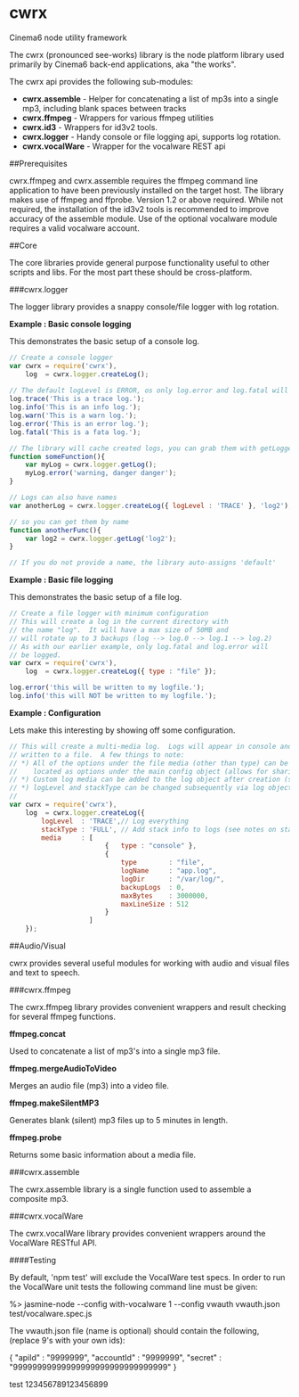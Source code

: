 cwrx
===

Cinema6 node utility framework

The cwrx (pronounced see-works) library is the node platform library used primarily by Cinema6 back-end applications, aka "the works".

The cwrx api provides the following sub-modules:
* __cwrx.assemble__ - Helper for concatenating a list of mp3s into a single mp3, including blank spaces between tracks
* __cwrx.ffmpeg__ - Wrappers for various ffmpeg utilities
* __cwrx.id3__ - Wrappers for id3v2 tools.
* __cwrx.logger__ - Handy console or file logging api, supports log rotation.
* __cwrx.vocalWare__ - Wrapper for the vocalware REST api

##Prerequisites

cwrx.ffmpeg and cwrx.assemble requires the ffmpeg command line application to have been previously installed on the target host.  The library makes use of ffmpeg and ffprobe.   Version 1.2 or above required.  While not required, the installation of the id3v2 tools is recommended to improve accuracy of the assemble module. Use of the optional vocalware module requires a valid vocalware account.

##Core

The core libraries provide general purpose functionality useful to other scripts and libs.  For the most part these should be cross-platform.

###cwrx.logger

The logger library provides a snappy console/file logger with log rotation.  

__Example : Basic console logging__

This demonstrates the basic setup of a console log.

```javascript
// Create a console logger
var cwrx = require('cwrx'),
    log  = cwrx.logger.createLog();
    
// The default logLevel is ERROR, os only log.error and log.fatal will be logged
log.trace('This is a trace log.');
log.info('This is an info log.');
log.warn('This is a warn log.');
log.error('This is an error log.');
log.fatal('This is a fata log.');

// The library will cache created logs, you can grab them with getLogger
function someFunction(){
    var myLog = cwrx.logger.getLog();
    myLog.error('warning, danger danger');
}

// Logs can also have names
var anotherLog = cwrx.logger.createLog({ logLevel : 'TRACE' }, 'log2');

// so you can get them by name
function anotherFunc(){
    var log2 = cwrx.logger.getLog('log2');
}

// If you do not provide a name, the library auto-assigns 'default'
```

__Example : Basic file logging__

This demonstrates the basic setup of a file log.
```javascript
// Create a file logger with minimum configuration
// This will create a log in the current directory with
// the name "log".  It will have a max size of 50MB and
// will rotate up to 3 backups (log --> log.0 --> log.1 --> log.2)
// As with our earlier example, only log.fatal and log.error will
// be logged.
var cwrx = require('cwrx'),
    log  = cwrx.logger.createLog({ type : "file" });

log.error('this will be written to my logfile.');
log.info('this will NOT be written to my logfile.');
```

__Example : Configuration__

Lets make this interesting by showing off some configuration.
```javascript
// This will create a multi-media log.  Logs will appear in console and be
// written to a file.  A few things to note:
// *) All of the options under the file media (other than type) can be
//    located as options under the main config object (allows for sharing)
// *) Custom log media can be added to the log object after creation (see addLogMedia).
// *) logLevel and stackType can be changed subsequently via log object methods.
//
var cwrx = require('cwrx'),
    log  = cwrx.logger.createLog({
        logLevel  : 'TRACE',// Log everything
        stackType : 'FULL', // Add stack info to logs (see notes on stack and performance)
        media     : [
                        {   type : "console" },
                        {
                            type        : "file",
                            logName     : "app.log",
                            logDir      : "/var/log/",
                            backupLogs  : 0,
                            maxBytes    : 3000000,
                            maxLineSize : 512
                        }
                    ]
    });
```
##Audio/Visual

cwrx provides several useful modules for working with audio and visual files and text to speech.

###cwrx.ffmpeg

The cwrx.ffmpeg library provides convenient wrappers and result checking for several ffmpeg functions.

__ffmpeg.concat__

Used to concatenate a list of mp3's into a single mp3 file.

__ffmpeg.mergeAudioToVideo__

Merges an audio file (mp3) into a video file.

__ffmpeg.makeSilentMP3__

Generates blank (silent) mp3 files up to 5 minutes in length.

__ffmpeg.probe__

Returns some basic information about a media file.

###cwrx.assemble

The cwrx.assemble library is a single function used to assemble a composite mp3.

###cwrx.vocalWare

The cwrx.vocalWare library provides convenient wrappers around the VocalWare RESTful API.

####Testing

By default, 'npm test' will exclude the VocalWare test specs.  In order to run the VocalWare unit tests the following command line must be given:

%> jasmine-node --config with-vocalware 1 --config vwauth vwauth.json test/vocalware.spec.js 

The vwauth.json file (name is optional) should contain the following, (replace 9's with your own ids):

{
    "apiId"       : "9999999",
    "accountId"   : "9999999",
    "secret"      : "99999999999999999999999999999999"
}

test 123456789123456899
